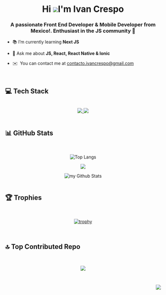 <div align="center">

Hi ![](https://user-images.githubusercontent.com/18350557/176309783-0785949b-9127-417c-8b55-ab5a4333674e.gif)I'm Ivan Crespo
=========================================================================================================================================

</div>

<h3 align="center">A passionate Front End Developer & Mobile Developer from Mexico!. Enthusiast in the JS community 💛</h3>

- 📚 I’m currently learning **Next JS**

- 💬 Ask me about **JS, React, React Native & Ionic**

* ✉️  You can contact me at [contacto.ivancrespo@gmail.com](mailto:contacto.ivancrespo@gmail.com)

<br/>

## 💻 Tech Stack 
<br/>
<div align="center">
  <a href="https://skillicons.dev">
    <img src="https://skillicons.dev/icons?i=git,angular,bootstrap,css,devto,express,figma,firebase,html,js,jest" />
    <img src="https://skillicons.dev/icons?i=materialui,mongodb,mysql,nextjs,netlify,nodejs,postgres,postman,pug,react,redux,sqlite,tailwind,ts,vite" />
  </a>
</div>
<br/>

## 📊 GitHub Stats 
<br/>
<div align=center>

![Top Langs](https://github-readme-stats.vercel.app/api/top-langs/?username=IvanCrespo&layout=compact&theme=github_dark)

![](https://github-readme-streak-stats.herokuapp.com/?user=IvanCrespo&theme=github-dark-blue&hide_border=false)

<img src="https://github-readme-stats.vercel.app/api?username=IvanCrespo&include_all_commits=true&count_private=true&theme=github_dark&show_icons=true&border_radius=10" alt="my Github Stats"/>
</div><br/>

## 🏆 Trophies
<br/>
<div align=center>

[![trophy](https://github-profile-trophy.vercel.app/?username=IvanCrespo&theme=github_dark&column=3&margin-w=15&margin-h=15)](https://github.com/ryo-ma/github-profile-trophy)
</div>
<br/>

## 🔝 Top Contributed Repo
<br/>
<div align=center>

![](https://github-contributor-stats.vercel.app/api?username=IvanCrespo&limit=4&theme=github_dark&combine_all_yearly_contributions=true)

</div>
<br/>
<div align=right>

[![](https://visitcount.itsvg.in/api?id=IvanCrespo&icon=0&color=0)](https://visitcount.itsvg.in)

</div>